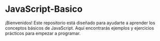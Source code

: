 # JavaScript-Basico
¡Bienvenidos! Este repositorio está diseñado para ayudarte a aprender los conceptos básicos de JavaScript. Aquí encontrarás ejemplos y ejercicios prácticos para empezar a programar.

